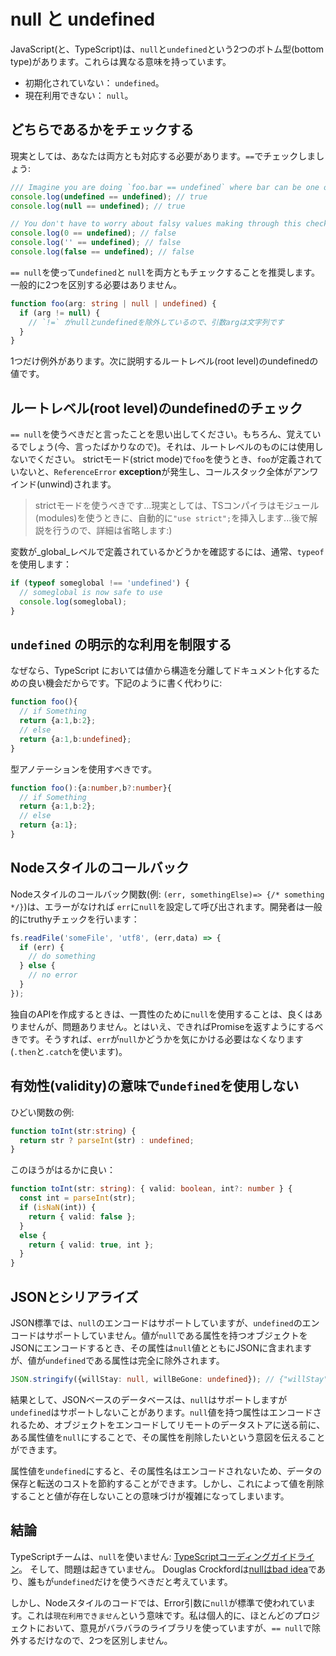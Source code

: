 # null と undefined

JavaScript\(と、TypeScript\)は、`null`と`undefined`という2つのボトム型\(bottom type\)があります。これらは異なる意味を持っています。

* 初期化されていない： `undefined`。
* 現在利用できない： `null`。

## どちらであるかをチェックする

現実としては、あなたは両方とも対応する必要があります。`==`でチェックしましょう:

```typescript
/// Imagine you are doing `foo.bar == undefined` where bar can be one of:
console.log(undefined == undefined); // true
console.log(null == undefined); // true

// You don't have to worry about falsy values making through this check
console.log(0 == undefined); // false
console.log('' == undefined); // false
console.log(false == undefined); // false
```

`== null`を使って`undefined`と `null`を両方ともチェックすることを推奨します。一般的に2つを区別する必要はありません。

```typescript
function foo(arg: string | null | undefined) {
  if (arg != null) {
    // `!=` がnullとundefinedを除外しているので、引数argは文字列です
  }
}
```

1つだけ例外があります。次に説明するルートレベル\(root level\)のundefinedの値です。

## ルートレベル\(root level\)のundefinedのチェック

`== null`を使うべきだと言ったことを思い出してください。もちろん、覚えているでしょう\(今、言ったばかりなので\)。それは、ルートレベルのものには使用しないでください。 strictモード\(strict mode\)で`foo`を使うとき、`foo`が定義されていないと、`ReferenceError` **exception**が発生し、コールスタック全体がアンワインド\(unwind\)されます。

> strictモードを使うべきです...現実としては、TSコンパイラはモジュール\(modules\)を使うときに、自動的に`"use strict";`を挿入します...後で解説を行うので、詳細は省略します:\)

変数が_global_レベルで定義されているかどうかを確認するには、通常、`typeof`を使用します：

```typescript
if (typeof someglobal !== 'undefined') {
  // someglobal is now safe to use
  console.log(someglobal);
}
```

## `undefined` の明示的な利用を制限する

なぜなら、TypeScript においては値から構造を分離してドキュメント化するための良い機会だからです。下記のように書く代わりに:

```typescript
function foo(){
  // if Something
  return {a:1,b:2};
  // else
  return {a:1,b:undefined};
}
```

型アノテーションを使用すべきです。

```typescript
function foo():{a:number,b?:number}{
  // if Something
  return {a:1,b:2};
  // else
  return {a:1};
}
```

## Nodeスタイルのコールバック

Nodeスタイルのコールバック関数\(例: `(err, somethingElse)=> {/* something */}`\)は、エラーがなければ `err`に`null`を設定して呼び出されます。開発者は一般的にtruthyチェックを行います：

```typescript
fs.readFile('someFile', 'utf8', (err,data) => {
  if (err) {
    // do something
  } else {
    // no error
  }
});
```

独自のAPIを作成するときは、一貫性のために`null`を使用することは、良くはありませんが、問題ありません。とはいえ、できればPromiseを返すようにするべきです。そうすれば、`err`が`null`かどうかを気にかける必要はなくなります\(`.then`と`.catch`を使います\)。

## 有効性\(validity\)の意味で`undefined`を使用しない

ひどい関数の例:

```typescript
function toInt(str:string) {
  return str ? parseInt(str) : undefined;
}
```

このほうがはるかに良い：

```typescript
function toInt(str: string): { valid: boolean, int?: number } {
  const int = parseInt(str);
  if (isNaN(int)) {
    return { valid: false };
  }
  else {
    return { valid: true, int };
  }
}
```

## JSONとシリアライズ

JSON標準では、`null`のエンコードはサポートしていますが、`undefined`のエンコードはサポートしていません。値が`null`である属性を持つオブジェクトをJSONにエンコードするとき、その属性は`null`値とともにJSONに含まれますが、値が`undefined`である属性は完全に除外されます。

```typescript
JSON.stringify({willStay: null, willBeGone: undefined}); // {"willStay":null}
```

結果として、JSONベースのデータベースは、`null`はサポートしますが`undefined`はサポートしないことがあります。`null`値を持つ属性はエンコードされるため、オブジェクトをエンコードしてリモートのデータストアに送る前に、ある属性値を`null`にすることで、その属性を削除したいという意図を伝えることができます。

属性値を`undefined`にすると、その属性名はエンコードされないため、データの保存と転送のコストを節約することができます。しかし、これによって値を削除することと値が存在しないことの意味づけが複雑になってしまいます。

## 結論

TypeScriptチームは、`null`を使いません: [TypeScriptコーディングガイドライン](https://github.com/Microsoft/TypeScript/wiki/Coding-guidelines#null-and-undefined)。 そして、問題は起きていません。 Douglas Crockfordは[nullはbad idea](https://www.youtube.com/watch?v=PSGEjv3Tqo0&feature=youtu.be&t=9m21s)であり、誰もが`undefined`だけを使うべきだと考えています。

しかし、Nodeスタイルのコードでは、Error引数に`null`が標準で使われています。これは`現在利用できません`という意味です。私は個人的に、ほとんどのプロジェクトにおいて、意見がバラバラのライブラリを使っていますが、`== null`で除外するだけなので、2つを区別しません。

